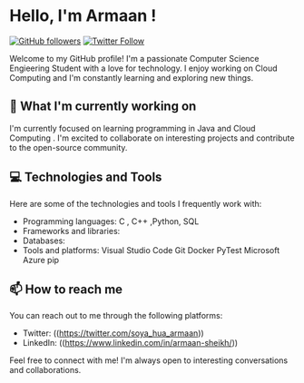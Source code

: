 # Hello, I'm Armaan !

[![GitHub followers](https://img.shields.io/github/followers/Daredevil-suburbs?style=social)](https://github.com/Daredevil-suburbs)
[![Twitter Follow](https://img.shields.io/twitter/follow/soya_hua_armaan?style=social)](https://twitter.com/soya_hua_armaan)

Welcome to my GitHub profile! I'm a passionate Computer Science Engieering Student with a love for technology. I enjoy working on Cloud Computing and I'm constantly learning and exploring new things.

## 🌱 What I'm currently working on

I'm currently focused on  learning programming in Java and Cloud Computing . I'm excited to collaborate on interesting projects and contribute to the open-source community.

## 💻 Technologies and Tools

Here are some of the technologies and tools I frequently work with:

- Programming languages: C , C++ ,Python, SQL
- Frameworks and libraries: 
- Databases: 
- Tools and platforms:
  Visual Studio Code
  Git
  Docker
  PyTest
  Microsoft Azure
  pip 

## 📫 How to reach me

You can reach out to me through the following platforms:

- Twitter: ((https://twitter.com/soya_hua_armaan))
- LinkedIn: ((https://www.linkedin.com/in/armaan-sheikh/))

Feel free to connect with me! I'm always open to interesting conversations and collaborations.

